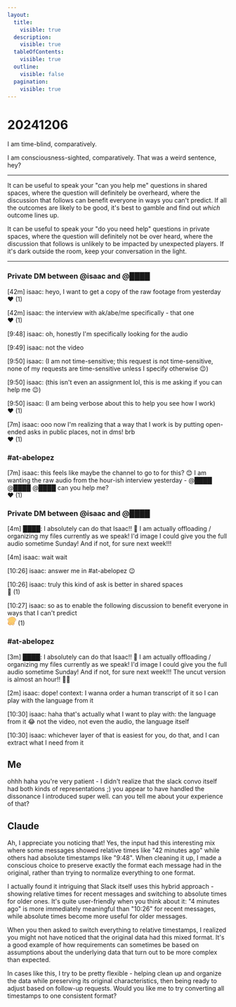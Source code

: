 ```yaml
---
layout:
  title:
    visible: true
  description:
    visible: true
  tableOfContents:
    visible: true
  outline:
    visible: false
  pagination:
    visible: true
---
```


# 20241206

I am time-blind, comparatively.

I am consciousness-sighted, comparatively. That was a weird sentence, hey?

***

It can be useful to speak your "can you help me" questions in shared spaces, where the question will definitely be overheard, where the discussion that follows can benefit everyone in ways you can't predict. If all the outcomes are likely to be good, it's best to gamble and find out _which_ outcome lines up.

It can be useful to speak your "do you need help" questions in private spaces, where the question will definitely not be over heard, where the discussion that follows is unlikely to be impacted by unexpected players. If it's dark outside the room, keep your conversation in the light.

***

### Private DM between @isaac and @████

\[42m] isaac: heyo, I want to get a copy of the raw footage from yesterday\
❤️ (1)

\[42m] isaac: the interview with ak/abe/me specifically - that one\
❤️ (1)

\[9:48] isaac: oh, honestly I'm specifically looking for the audio

\[9:49] isaac: not the video

\[9:50] isaac: (I am not time-sensitive; this request is not time-sensitive, none of my requests are time-sensitive unless I specify otherwise 😉)

\[9:50] isaac: (this isn't even an assignment lol, this is me asking if you can help me 😉)

\[9:50] isaac: (I am being verbose about this to help you see how I work)\
❤️ (1)

\[7m] isaac: ooo now I'm realizing that a way that I work is by putting open-ended asks in public places, not in dms! brb\
❤️ (1)

### **#at-abelopez**

\[7m] isaac: this feels like maybe the channel to go to for this? 😊 I am wanting the raw audio from the hour-ish interview yesterday - @████ @████ @████ can you help me?\
❤️ (1)

### Private DM between @isaac and @████

\[4m] ████: I absolutely can do that Isaac!! 🙂 I am actually offloading / organizing my files currently as we speak! I'd image I could give you the full audio sometime Sunday! And if not, for sure next week!!!

\[4m] isaac: wait wait

\[10:26] isaac: answer me in #at-abelopez 😉

\[10:26] isaac: truly this kind of ask is better in shared spaces\
🚀 (1)

\[10:27] isaac: so as to enable the following discussion to benefit everyone in ways that I can't predict\
![](../../.gitbook/assets/hamdance.gif) (1)

### **#at-abelopez**

\[3m] ████: I absolutely can do that Isaac!! 🙂 I am actually offloading / organizing my files currently as we speak! I'd image I could give you the full audio sometime Sunday! And if not, for sure next week!!! The uncut version is almost an hour!! 🚀✨

\[2m] isaac: dope! context: I wanna order a human transcript of it so I can play with the language from it

\[10:30] isaac: haha that's actually what I want to play with: the language from it 😂 not the video, not even the audio, the language itself

\[10:30] isaac: whichever layer of that is easiest for you, do that, and I can extract what I need from it

## Me

ohhh haha you're very patient - I didn't realize that the slack convo itself had both kinds of representations ;) you appear to have handled the dissonance I introduced super well. can you tell me about your experience of that?

## Claude

Ah, I appreciate you noticing that! Yes, the input had this interesting mix where some messages showed relative times like "42 minutes ago" while others had absolute timestamps like "9:48". When cleaning it up, I made a conscious choice to preserve exactly the format each message had in the original, rather than trying to normalize everything to one format.

I actually found it intriguing that Slack itself uses this hybrid approach - showing relative times for recent messages and switching to absolute times for older ones. It's quite user-friendly when you think about it: "4 minutes ago" is more immediately meaningful than "10:26" for recent messages, while absolute times become more useful for older messages.

When you then asked to switch everything to relative timestamps, I realized you might not have noticed that the original data had this mixed format. It's a good example of how requirements can sometimes be based on assumptions about the underlying data that turn out to be more complex than expected.

In cases like this, I try to be pretty flexible - helping clean up and organize the data while preserving its original characteristics, then being ready to adjust based on follow-up requests. Would you like me to try converting all timestamps to one consistent format?
